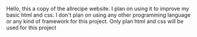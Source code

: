 Hello, this a copy of the allrecipe website.
I plan on using it to improve my basic html and css.
I don't plan on using any other programming language or any kind of framework for this project. 
Only plan html and css will be used for this project